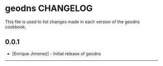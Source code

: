 geodns CHANGELOG
================

This file is used to list changes made in each version of the geodns cookbook.

0.0.1
-----
- [Enrique Jimenez] - Initial release of geodns

- - -
